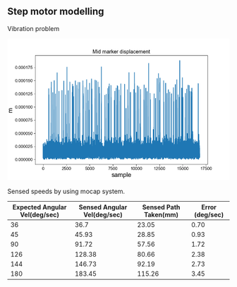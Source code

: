 ## Step motor modelling

Vibration problem

<img src="displacement.png" />

Sensed speeds by using mocap system. 

| Expected Angular Vel(deg/sec) | Sensed Angular Vel(deg/sec) | Sensed Path Taken(mm) | Error (deg/sec)
| -------- | ------- | ------- | ------- |
| 36  | 36.7  | 23.05 | 0.70 |
| 45  | 45.93  | 28.85 | 0.93 |
| 90  | 91.72  | 57.56 | 1.72 |
| 126  | 128.38  | 80.66 | 2.38 |
| 144  | 146.73  | 92.19 | 2.73 |
| 180  | 183.45  | 115.26 | 3.45 |
